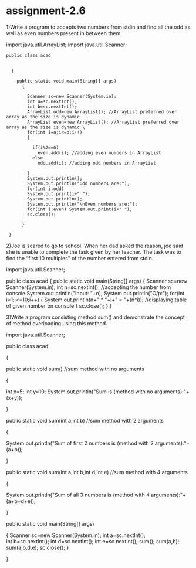 # assignment-2.6


1)Write a program to accepts two numbers from stdin and find all the odd as well as even numbers present in between them.


   import java.util.ArrayList; import java.util.Scanner;
   
   
    public class acad 
    
    
      {
      
        public static void main(String[] args) 
          { 
          
            Scanner sc=new Scanner(System.in); 
            int a=sc.nextInt();
            int b=sc.nextInt();
            ArrayList odd=new ArrayList(); //ArrayList preferred over array as the size is dynamic 
            ArrayList even=new ArrayList(); //ArrayList preferred over array as the size is dynamic \
            for(int i=a;i<=b;i++) 
            { 
            
              if(i%2==0) 
                even.add(i); //adding even numbers in ArrayList 
              else 
                odd.add(i); //adding odd numbers in ArrayList 
                
            } 
            System.out.println(); 
            System.out.println("Odd numbers are:"); 
            for(int i:odd) 
            System.out.print(i+" "); 
            System.out.println(); 
            System.out.println("\nEven numbers are:"); 
            for(int i:even) System.out.print(i+" "); 
            sc.close(); 
            
          } 
          
     }

2)Joe is scared to go to school. When her dad asked the reason, joe said she is unable to complete the task given by her teacher. The task was to find the “first 10 multiples” of the number entered from stdin.


import java.util.Scanner;

public class acad { public static void main(String[] args) { Scanner sc=new Scanner(System.in); int n=sc.nextInt(); //accepting the number from console System.out.println("Input: "+n); System.out.println("O/p:"); for(int i=1;i<=10;i++) { System.out.println(n+" * "+i+" = "+(n*i)); //displaying table of given number on console } sc.close(); } }


3)Write a program consisting method sum() and demonstrate the concept of method overloading using this method.

import java.util.Scanner;

public class acad 

{ 

public static void sum() //sum method with no arguments 

{ 

int x=5; 
int y=10; 
System.out.println("Sum is (method with no arguments):"+(x+y)); 

} 

public static void sum(int a,int b) //sum method with 2 arguments


{ 

System.out.println("Sum of first 2 numbers is (method with 2 arguments):"+(a+b)); 

} 

public static void sum(int a,int b,int d,int e) //sum method with 4 arguments


{ 

System.out.println("Sum of all 3 numbers is (method with 4 arguments):"+(a+b+d+e)); 

}

public static void main(String[] args)

{
    Scanner sc=new Scanner(System.in);
    int a=sc.nextInt();      
    int b=sc.nextInt();
    int d=sc.nextInt();
    int e=sc.nextInt();
    sum();
    sum(a,b);
    sum(a,b,d,e);
    sc.close();
} 

}
